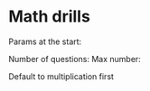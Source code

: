 # Math drills

Params at the start:

Number of questions:
Max number:

Default to multiplication first
